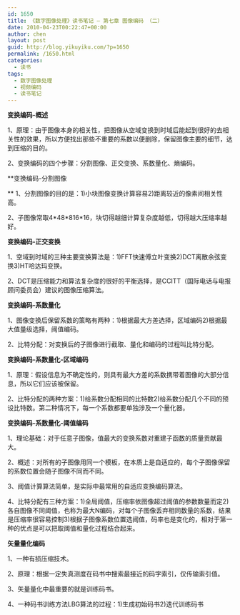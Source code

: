```yaml
---
id: 1650
title: 《数字图像处理》读书笔记 – 第七章 图像编码 （二）
date: 2010-04-23T00:22:47+00:00
author: chen
layout: post
guid: http://blog.yikuyiku.com/?p=1650
permalink: /1650.html
categories:
  - 读书
tags:
  - 数字图像处理
  - 视频编码
  - 读书笔记
---
```

**变换编码-概述**
  
1、原理：由于图像本身的相关性，把图像从空域变换到时域后能起到很好的去相关性的效果，所以方便找出那些不重要的系数以便删除，保留图像主要的细节，达到压缩的目的。
  
2、变换编码的四个步骤：分割图像、正交变换、系数量化、熵编码。

**变换编码-分割图像
  
** 1、分割图像的目的是：1)小块图像变换计算容易2)距离较近的像素间相关性高。
  
2、子图像常取4\*48\*816*16，块切得越细计算复杂度越低，切得越大压缩率越好。

**变换编码-正交变换**
  
1、空域到时域的三种主要变换算法是：1)FFT快速傅立叶变换2)DCT离散余弦变换3)HT哈达玛变换。
  
2、DCT是压缩能力和算法复杂度的很好的平衡选择，是CCITT（国际电话与电报顾问委员会）建议的图像压缩算法。

**变换编码-系数量化**
  
1、图像变换后保留系数的策略有两种：1)根据最大方差选择，区域编码2)根据最大值量级选择，阈值编码。
  
2、比特分配：对变换后的子图像进行截取、量化和编码的过程叫比特分配。

**变换编码-系数量化-区域编码**
  
1、原理：假设信息为不确定性的，则具有最大方差的系数携带着图像的大部分信息，所以它们应该被保留。
  
2、比特分配的两种方案：1)给系数分配相同的比特数2)给系数分配几个不同的预设比特数。第二种情况下，每一个系数都要单独涉及一个量化器。

**变换编码-系数量化-阈值编码**
  
1、理论基础：对于任意子图像，值最大的变换系数对重建子函数的质量贡献最大。
  
2、概述：对所有的子图像用同一个模板，在本质上是自适应的，每个子图像保留的系数位置会随子图像不同而不同。
  
3、阈值计算算法简单，是实际中最常用的自适应变换编码算法。
  
4、比特分配有三种方案：1)全局阈值，压缩率依图像超过阈值的参数数量而定2)各自图像不同阈值，也称为最大N编码，对每个子图像丢弃相同数量的系数，结果是压缩率很容易控制3)根据子图像系数位置选阈值，码率也是变化的，相对于第一种的优点是可以把取阈值和量化过程结合起来。

**矢量量化编码**
  
1、一种有损压缩技术。
  
2、原理：根据一定失真测度在码书中搜索最接近的码字索引，仅传输索引值。
  
3、矢量量化中最重要的就是训练码书。
  
4、一种码书训练方法LBG算法的过程：1)生成初始码书2)迭代训练码书